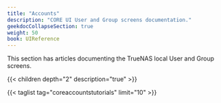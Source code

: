 ```yaml
---
title: "Accounts"
description: "CORE UI User and Group screens documentation."
geekdocCollapseSection: true
weight: 50
book: UIReference
---
```


This section has articles documenting the TrueNAS local User and Group screens.

{{< children depth="2" description="true" >}}

{{< taglist tag="coreaccountstutorials" limit="10" >}}
